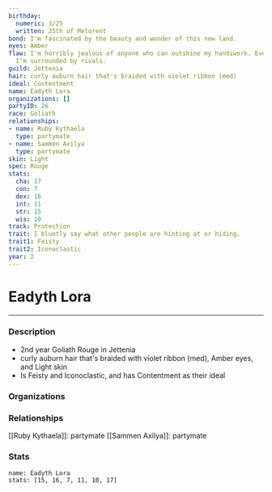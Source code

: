 ```yaml
---
birthday:
  numeric: 3/25
  written: 25th of Melorent
bond: I'm fascinated by the beauty and wonder of this new land.
eyes: Amber
flaw: I'm horribly jealous of anyone who can outshine my handiwork. Everywhere I go,
  I'm surrounded by rivals.
guild: Jettenia
hair: curly auburn hair that's braided with violet ribbon (med)
ideal: Contentment
name: Eadyth Lora
organizations: []
partyID: 26
race: Goliath
relationships:
- name: Ruby Kythaela
  type: partymate
- name: Sammen Axilya
  type: partymate
skin: Light
spec: Rouge
stats:
  cha: 17
  con: 7
  dex: 16
  int: 11
  str: 15
  wis: 10
track: Protection
trait: I bluntly say what other people are hinting at or hiding.
trait1: Feisty
trait2: Iconoclastic
year: 2
---
```

# Eadyth Lora
---
### Description
- 2nd year Goliath Rouge in Jettenia
- curly auburn hair that's braided with violet ribbon (med), Amber eyes, and Light skin
- Is Feisty and Iconoclastic, and has Contentment as their ideal

### Organizations
### Relationships
[[Ruby Kythaela]]: partymate
[[Sammen Axilya]]: partymate
### Stats
```statblock
name: Eadyth Lora
stats: [15, 16, 7, 11, 10, 17]
```